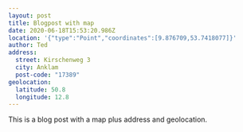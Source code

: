```yaml
---
layout: post
title: Blogpost with map
date: 2020-06-18T15:53:20.986Z
location: '{"type":"Point","coordinates":[9.876709,53.7418077]}'
author: Ted
address:
  street: Kirschenweg 3
  city: Anklam
  post-code: "17389"
geolocation:
  latitude: 50.8
  longitude: 12.8
---
```

This is a blog post with a map plus address and geolocation.